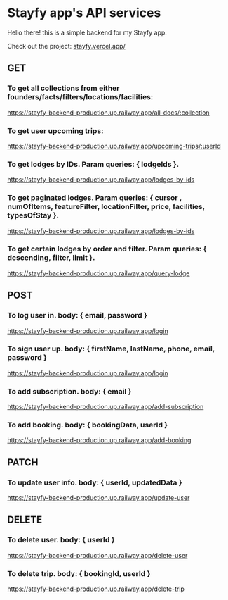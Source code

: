 # Stayfy app's API services

Hello there! this is a simple backend for my Stayfy app.

Check out the project: [stayfy.vercel.app/](https://stayfy.vercel.app/)

## GET

### To get all collections from either founders/facts/filters/locations/facilities:

https://stayfy-backend-production.up.railway.app/all-docs/:collection


### To get user upcoming trips:

https://stayfy-backend-production.up.railway.app/upcoming-trips/:userId


### To get lodges by IDs. Param queries: { lodgeIds }.

https://stayfy-backend-production.up.railway.app/lodges-by-ids


### To get paginated lodges. Param queries: { cursor , numOfItems, featureFilter, locationFilter, price, facilities, typesOfStay }.

https://stayfy-backend-production.up.railway.app/lodges-by-ids


### To get certain lodges by order and filter. Param queries: { descending, filter, limit }.

https://stayfy-backend-production.up.railway.app/query-lodge

## POST


### To log user in. body: { email, password }

https://stayfy-backend-production.up.railway.app/login


### To sign user up. body: { firstName, lastName, phone, email, password }

https://stayfy-backend-production.up.railway.app/login


### To add subscription. body: { email }

https://stayfy-backend-production.up.railway.app/add-subscription


### To add booking. body: { bookingData, userId }

https://stayfy-backend-production.up.railway.app/add-booking


## PATCH


### To update user info. body: { userId, updatedData }

https://stayfy-backend-production.up.railway.app/update-user


## DELETE

### To delete user. body: { userId }

https://stayfy-backend-production.up.railway.app/delete-user


### To delete trip. body: { bookingId, userId }

https://stayfy-backend-production.up.railway.app/delete-trip
